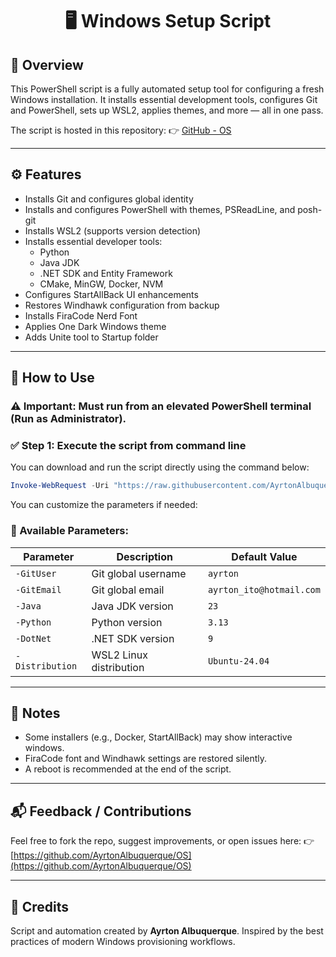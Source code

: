 <div align="center">

# 🖥️ Windows Setup Script

</div>

## 📄 Overview
This PowerShell script is a fully automated setup tool for configuring a fresh Windows installation. It installs essential development tools, configures Git and PowerShell, sets up WSL2, applies themes, and more — all in one pass.

The script is hosted in this repository:
👉 [GitHub - OS](https://github.com/AyrtonAlbuquerque/OS/blob/main/Windows/setup.ps1)

---

## ⚙️ Features
- Installs Git and configures global identity
- Installs and configures PowerShell with themes, PSReadLine, and posh-git
- Installs WSL2 (supports version detection)
- Installs essential developer tools:
  - Python
  - Java JDK
  - .NET SDK and Entity Framework
  - CMake, MinGW, Docker, NVM
- Configures StartAllBack UI enhancements
- Restores Windhawk configuration from backup
- Installs FiraCode Nerd Font
- Applies One Dark Windows theme
- Adds Unite tool to Startup folder

---

## 🚀 How to Use

### ⚠️ Important: Must run from an **elevated PowerShell terminal (Run as Administrator)**.

### ✅ Step 1: Execute the script from command line
You can download and run the script directly using the command below:

```powershell
Invoke-WebRequest -Uri "https://raw.githubusercontent.com/AyrtonAlbuquerque/OS/main/Windows/setup.ps1" -OutFile "$env:USERPROFILE\Downloads\setup.ps1"; pwsh.exe -ExecutionPolicy Bypass -File "$env:USERPROFILE\Downloads\setup.ps1" -GitUser "Your Name" -GitEmail "your@email.com" -Java "23" -Python "3.13" -DotNet "9" -Distribution "Ubuntu-24.04"
```

You can customize the parameters if needed:

### 🧠 Available Parameters:
| Parameter        | Description                                 | Default Value               |
|------------------|---------------------------------------------|-----------------------------|
| `-GitUser`       | Git global username                         | `ayrton`                    |
| `-GitEmail`      | Git global email                            | `ayrton_ito@hotmail.com`    |
| `-Java`          | Java JDK version                            | `23`                        |
| `-Python`        | Python version                              | `3.13`                      |
| `-DotNet`        | .NET SDK version                            | `9`                         |
| `-Distribution`  | WSL2 Linux distribution                     | `Ubuntu-24.04`              |

---

## 📎 Notes
- Some installers (e.g., Docker, StartAllBack) may show interactive windows.
- FiraCode font and Windhawk settings are restored silently.
- A reboot is recommended at the end of the script.

---

## 📬 Feedback / Contributions
Feel free to fork the repo, suggest improvements, or open issues here:
👉 [https://github.com/AyrtonAlbuquerque/OS](https://github.com/AyrtonAlbuquerque/OS)

---

## 🙌 Credits
Script and automation created by **Ayrton Albuquerque**.
Inspired by the best practices of modern Windows provisioning workflows.

